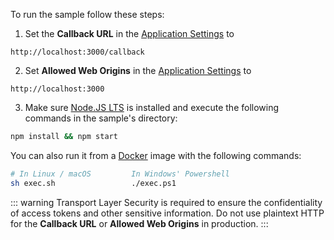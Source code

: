 To run the sample follow these steps:

1) Set the **Callback URL** in the [Application Settings](${manage_url}/#/applications/${account.clientId}/settings) to
```text
http://localhost:3000/callback
```
2) Set **Allowed Web Origins** in the [Application Settings](${manage_url}/#/applications/${account.clientId}/settings) to
```text
http://localhost:3000
```
3) Make sure [Node.JS LTS](https://nodejs.org/en/download/) is installed and execute the following commands in the sample's directory:
```bash
npm install && npm start
```
You can also run it from a [Docker](https://www.docker.com) image with the following commands:

```bash
# In Linux / macOS         In Windows' Powershell
sh exec.sh                 ./exec.ps1
```

::: warning Transport Layer Security is required to ensure the confidentiality of access tokens and other sensitive information. Do not use plaintext HTTP for the **Callback URL** or **Allowed Web Origins** in production.  :::
